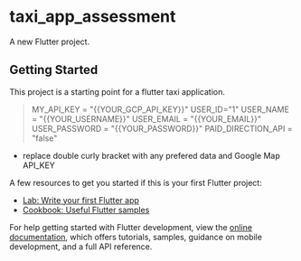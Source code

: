 # taxi_app_assessment

A new Flutter project.

## Getting Started

This project is a starting point for a flutter taxi application.

> MY_API_KEY = "{{YOUR_GCP_API_KEY}}"
> USER_ID="1"
> USER_NAME = "{{YOUR_USERNAME}}"
> USER_EMAIL = "{{YOUR_EMAIL}}"
> USER_PASSWORD = "{{YOUR_PASSWORD}}"
> PAID_DIRECTION_API = "false"

- replace double curly bracket with any prefered data and Google Map API_KEY

A few resources to get you started if this is your first Flutter project:

- [Lab: Write your first Flutter app](https://docs.flutter.dev/get-started/codelab)
- [Cookbook: Useful Flutter samples](https://docs.flutter.dev/cookbook)

For help getting started with Flutter development, view the
[online documentation](https://docs.flutter.dev/), which offers tutorials,
samples, guidance on mobile development, and a full API reference.
